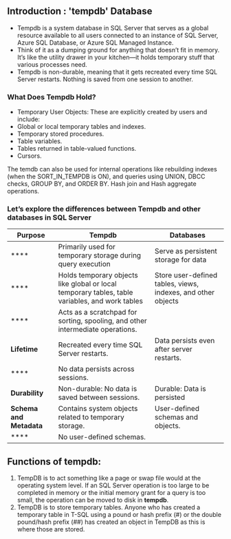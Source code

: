 ## Introduction : 'tempdb' Database

- Tempdb is a system database in SQL Server that serves as a global resource available to all users connected to an instance of SQL Server, Azure SQL Database, or Azure SQL Managed Instance.
- Think of it as a dumping ground for anything that doesn’t fit in memory. It’s like the utility drawer in your kitchen—it holds temporary stuff that various processes need.
- Tempdb is non-durable, meaning that it gets recreated every time SQL Server restarts. Nothing is saved from one session to another.

### What Does Tempdb Hold?
- Temporary User Objects: These are explicitly created by users and include:
- Global or local temporary tables and indexes.
- Temporary stored procedures.
- Table variables.
- Tables returned in table-valued functions.
- Cursors.

The temdb can also be used for internal operations like rebuilding indexes (when the SORT_IN_TEMPDB is ON), and queries using UNION, DBCC checks, GROUP BY, and ORDER BY. Hash join and Hash aggregate operations.

### Let’s explore the differences between Tempdb and other databases in SQL Server
| **Purpose**             | **Tempdb**                                                                                      | **Databases**                                                |
|-------------------------|-------------------------------------------------------------------------------------------------|--------------------------------------------------------------|
| ****                    | Primarily used for temporary storage during query execution                                     | Serve as persistent storage for data                         |
| ****                    | Holds temporary objects like global or local temporary tables, table variables, and work tables | Store user-defined tables, views, indexes, and other objects |
| ****                    | Acts as a scratchpad for sorting, spooling, and other intermediate operations.                  |                                                              |
| **Lifetime**            | Recreated every time SQL Server restarts.                                                       | Data persists even after server restarts.                    |
| ****                    | No data persists across sessions.                                                               |                                                              |
| **Durability**          | Non-durable: No data is saved between sessions.                                                 | Durable: Data is persisted                                   |
| **Schema and Metadata** | Contains system objects related to temporary storage.                                           | User-defined schemas and objects.                            |
| ****                    | No user-defined schemas.                                                                        |


## Functions of tempdb:

1. TempDB is to act something like a page or swap file would at the operating system level. If an SQL Server operation is too large to be completed in memory or the initial memory grant for a query is too small, the operation can be moved to disk in **tempdb**.
2. TempDB is to store temporary tables. Anyone who has created a temporary table in T-SQL using a pound or hash prefix (#) or the double pound/hash prefix (##) has created an object in TempDB as this is where those are stored.

